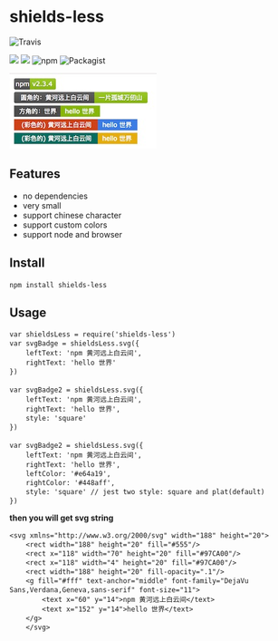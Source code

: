 # shields-less

![Travis](https://img.shields.io/travis/wangduanduan/shields-less.svg)

![](https://img.shields.io/badge/code_style-standard-brightgreen.svg) [![](https://img.shields.io/badge/node-%3E%3D8.0.0-brightgreen.svg)]() ![npm](https://img.shields.io/npm/v/shields-less.svg) ![Packagist](https://img.shields.io/packagist/l/doctrine/orm.svg)

![](./img/demo.jpg)

## Features

- no dependencies
- very small
- support chinese character
- support custom colors
- support node and browser

## Install

```
npm install shields-less
```

## Usage

```
var shieldsLess = require('shields-less')
var svgBadge = shieldsLess.svg({
    leftText: 'npm 黄河远上白云间',
    rightText: 'hello 世界'
})

var svgBadge2 = shieldsLess.svg({
    leftText: 'npm 黄河远上白云间',
    rightText: 'hello 世界',
    style: 'square'
})

var svgBadge2 = shieldsLess.svg({
    leftText: 'npm 黄河远上白云间',
    rightText: 'hello 世界',
    leftColor: '#e64a19',
    rightColor: '#448aff',
    style: 'square' // jest two style: square and plat(default)
})
```

**then you will get svg string**

```
<svg xmlns="http://www.w3.org/2000/svg" width="188" height="20">
    <rect width="188" height="20" fill="#555"/>
    <rect x="118" width="70" height="20" fill="#97CA00"/>
    <rect x="118" width="4" height="20" fill="#97CA00"/>
    <rect width="188" height="20" fill-opacity=".1"/>
    <g fill="#fff" text-anchor="middle" font-family="DejaVu Sans,Verdana,Geneva,sans-serif" font-size="11">
        <text x="60" y="14">npm 黄河远上白云间</text>
        <text x="152" y="14">hello 世界</text>
    </g>
    </svg>
```